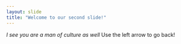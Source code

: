 ```yaml
---
layout: slide
title: "Welcome to our second slide!"
---
```

*I see you are a man of culture as well*
Use the left arrow to go back!